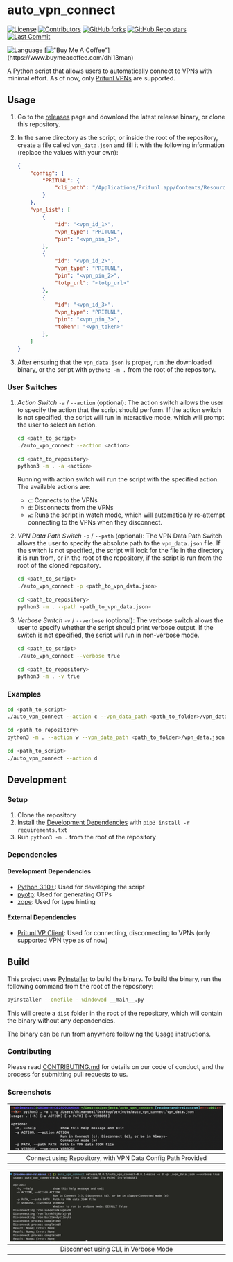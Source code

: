 # auto_vpn_connect

[![License](https://img.shields.io/github/license/dhi13man/auto_vpn_connect)](https://github.com/Dhi13man/auto_vpn_connect/blob/main/LICENSE)
[![Contributors](https://img.shields.io/github/contributors-anon/dhi13man/auto_vpn_connect?style=flat)](https://github.com/Dhi13man/auto_vpn_connect/graphs/contributors)
[![GitHub forks](https://img.shields.io/github/forks/dhi13man/auto_vpn_connect?style=social)](https://github.com/Dhi13man/auto_vpn_connect/network/members)
[![GitHub Repo stars](https://img.shields.io/github/stars/dhi13man/auto_vpn_connect?style=social)](https://github.com/Dhi13man/auto_vpn_connect/stargazers)
[![Last Commit](https://img.shields.io/github/last-commit/dhi13man/auto_vpn_connect)](https://github.com/Dhi13man/auto_vpn_connect/commits/main)

[![Language](http://ForTheBadge.com/images/badges/made-with-python.svg)](https://www.python.org/)
[!["Buy Me A Coffee"](https://img.buymeacoffee.com/button-api/?text=Buy%20me%20an%20Ego%20boost&emoji=%F0%9F%98%B3&slug=dhi13man&button_colour=FF5F5F&font_colour=ffffff&font_family=Lato&outline_colour=000000&coffee_colour=FFDD00****)](https://www.buymeacoffee.com/dhi13man)

A Python script that allows users to automatically connect to VPNs with minimal effort. As of now, only [Pritunl VPNs](https://docs.pritunl.com/docs/command-line-interface) are supported.

## Usage

1. Go to the [releases](https://github.com/Dhi13man/auto_vpn_connect/releases) page and download the latest release binary, or clone this repository.

2. In the same directory as the script, or inside the root of the repository, create a file called `vpn_data.json` and fill it with the following information (replace the values with your own):

    ```json
    {
        "config": {
            "PRITUNL": {
                "cli_path": "/Applications/Pritunl.app/Contents/Resources/pritunl-client"
            }
        },
        "vpn_list": [
            {
                "id": "<vpn_id_1>",
                "vpn_type": "PRITUNL",
                "pin": "<vpn_pin_1>",
            },
            {
                "id": "<vpn_id_2>",
                "vpn_type": "PRITUNL",
                "pin": "<vpn_pin_2>",
                "totp_url": "<totp_url>"
            },
            {
                "id": "<vpn_id_3>",
                "vpn_type": "PRITUNL", 
                "pin": "<vpn_pin_3>",
                "token": "<vpn_token>"
            },
        ]
    }
    ```

3. After ensuring that the `vpn_data.json` is proper, run the downloaded binary, or the script with `python3 -m .` from the root of the repository.

### User Switches

1. _Action Switch_ `-a` / `--action` (optional): The action switch allows the user to specify the action that the script should perform. If the action switch is not specified, the script will run in interactive mode, which will prompt the user to select an action.

    ```bash
    cd <path_to_script>
    ./auto_vpn_connect --action <action>
    ```

    ```bash
    cd <path_to_repository>
    python3 -m . -a <action> 
    ```

    Running with action switch will run the script with the specified action. The available actions are:

    - `c`: Connects to the VPNs
    - `d`: Disconnects from the VPNs
    - `w`: Runs the script in watch mode, which will automatically re-attempt connecting to the VPNs when they disconnect.

2. _VPN Data Path Switch_ `-p` / `--path` (optional): The VPN Data Path Switch allows the user to specify the absolute path to the `vpn_data.json` file. If the switch is not specified, the script will look for the file in the directory it is run from, or in the root of the repository, if the script is run from the root of the cloned repository.

    ```bash
    cd <path_to_script>
    ./auto_vpn_connect -p <path_to_vpn_data.json>
    ```

    ```bash
    cd <path_to_repository>
    python3 -m . --path <path_to_vpn_data.json>
    ```

3. _Verbose Switch_ `-v` / `--verbose` (optional): The verbose switch allows the user to specify whether the script should print verbose output. If the switch is not specified, the script will run in non-verbose mode.

    ```bash
    cd <path_to_script>
    ./auto_vpn_connect --verbose true
    ```

    ```bash
    cd <path_to_repository>
    python3 -m . -v true
    ```

### Examples

```bash
cd <path_to_script>
./auto_vpn_connect --action c --vpn_data_path <path_to_folder>/vpn_data.json --verbose true
```

```bash
cd <path_to_repository>
python3 -m . --action w --vpn_data_path <path_to_folder>/vpn_data.json --verbose false
```

```bash
cd <path_to_script>
./auto_vpn_connect --action d
```

## Development

### Setup

1. Clone the repository
2. Install the [Development Dependencies](#dependencies) with `pip3 install -r requirements.txt`
3. Run `python3 -m .` from the root of the repository

### Dependencies

#### Development Dependencies

- [Python 3.10+](https://www.python.org/downloads/): Used for developing the script
- [pyotp](https://pypi.org/project/pyotp/): Used for generating OTPs
- [zope](https://pypi.org/project/zope/): Used for type hinting

#### External Dependencies

- [Pritunl VP Client](https://docs.pritunl.com/docs/command-line-interface): Used for connecting, disconnecting to VPNs (only supported VPN type as of now)

## Build

This project uses [PyInstaller](https://www.pyinstaller.org/) to build the binary. To build the binary, run the following command from the root of the repository:

```bash
pyinstaller --onefile --windowed __main__.py
```

This will create a `dist` folder in the root of the repository, which will contain the binary without any dependencies.

The binary can be run from anywhere following the [Usage](#usage) instructions.

### Contributing

Please read [CONTRIBUTING.md](CONTRIBUTING.md) for details on our code of conduct, and the process for submitting pull requests to us.

### Screenshots

| ![Connect using Repository with VPN Data Config Path Provided](https://raw.githubusercontent.com/Dhi13man/auto_vpn_connect/main/screenshots/connect_vpn_data_config_path.png) |
|:--:|
| Connect using Repository, with VPN Data Config Path Provided |

| ![Disconnect with CLI in Verbose Mode](https://raw.githubusercontent.com/Dhi13man/auto_vpn_connect/main/screenshots/disconnect_verbose.png) |
|:--:|
| Disconnect using CLI, in Verbose Mode |
